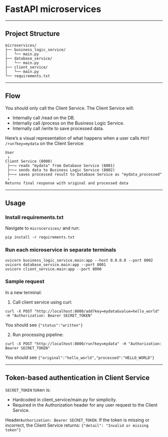 # FastAPI microservices

---

## Project Structure

```
microservices/
├── business_logic_service/
│   └── main.py
├── database_service/
│   └── main.py
├── client_service/
│   └── main.py
└── requirements.txt
```

---

## Flow
You should only call the Client Service. The Client Service will:
- Internally call /read on the DB.
- Internally call /process on the Business Logic Service.
- Internally call /write to save processed data.

Here’s a visual representation of what happens when a user calls ```POST /run?key=mydata``` on the Client Service:
```
User
 ↓
Client Service (8000)
 ├──→ reads "mydata" from Database Service (8001)
 ├──→ sends data to Business Logic Service (8002)
 ├──→ saves processed result to Database Service as "mydata_processed"
 ↓
Returns final response with original and processed data
```

---

## Usage

### Install requirements.txt
Navigate to ```microcervices/``` and run: 
```Terminal
pip install -r requirements.txt
```

### Run each microservice in separate terminals

```Terminal
uvicorn business_logic_service.main:app --host 0.0.0.0 --port 8002
uvicorn database_service.main:app --port 8001
uvicorn client_service.main:app --port 8000
```

### Sample request
In a new terminal:

1. Call client service using curl:
```Terminal
curl -X POST "http://localhost:8000/add?key=mydata&value=hello_world" -H "Authorization: Bearer SECRET_TOKEN"
```

You should see ```{"status":"written"} ```

2. Run processing pipeline:
```Terminal
curl -X POST "http://localhost:8000/run?key=mydata" -H "Authorization: Bearer SECRET_TOKEN"
```

You should see ```{"original":"hello_world","processed":"HELLO_WORLD"}```

---

## Token-based authentication in Client Service

```SECRET_TOKEN``` token is:
- Hardcoded in client_service/main.py for simplicity.
- Required in the Authorization header for any user request to the Client Service.

Header```Authorization: Bearer SECRET_TOKEN```. If the token is missing or incorrect, the Client Service returns:
```{"detail": "Invalid or missing token"}```
